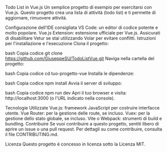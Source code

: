 Todo List in Vue.js
Un semplice progetto di esempio per esercitarsi con Vue.js. Questo progetto crea una lista di attività (todo list) e ti permette di aggiornare, rimuovere attività.

Configurazione dell'IDE consigliata
VS Code: un editor di codice potente e molto popolare.
Vue.js Extension: estensione ufficiale per Vue.js. Assicurati di disabilitare Vetur se stai utilizzando Volar per evitare conflitti.
Istruzioni per l'installazione e l'esecuzione
Clona il progetto:

bash
Copia codice
git clone https://github.com/GiuseppeSU/TodoListVue.git
Naviga nella cartella del progetto:

bash
Copia codice
cd tuo-progetto-vue
Installa le dipendenze:

bash
Copia codice
npm install
Avvia il server di sviluppo:

bash
Copia codice
npm run dev
Apri il tuo browser e visita:
http://localhost:3000 (o l'URL indicato nella console).

Tecnologie Utilizzate
Vue.js: framework JavaScript per costruire interfacce utente.
Vue Router: per la gestione delle route, se incluso.
Vuex: per la gestione dello stato globale, se incluso.
Vite o Webpack: strumenti di build e bundling.
Contribuire
Se vuoi contribuire a questo progetto, sentiti libero di aprire un issue o una pull request. Per dettagli su come contribuire, consulta il file CONTRIBUTING.md.

Licenza
Questo progetto è concesso in licenza sotto la Licenza MIT.
